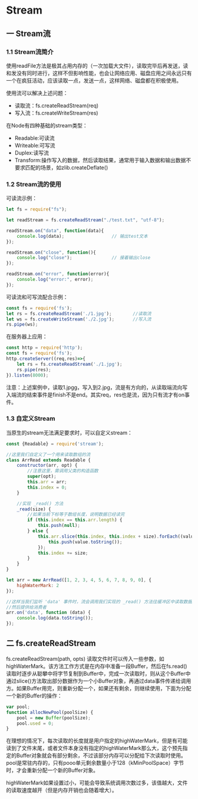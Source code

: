 # Stream

## 一 Stream流

### 1.1 Stream流简介

使用readFile方法是极其占用内存的（一次加载大文件），读取完毕后再发送，读和发没有同时进行，这样不但影响性能，也会让网络应用、磁盘应用之间永远只有一个在疯狂活动，应该读取一点，发送一点，这样网络、磁盘都在积极使用。  

使用流可以解决上述问题：

- 读取流：fs.createReadStream(req)
- 写入流：fs.createWriteStream(res)

在Node有四种基础的stream类型：

- Readable:可读流
- Writeable:可写流
- Duplex:读写流
- Transform:操作写入的数据，然后读取结果，通常用于输入数据和输出数据不要求匹配的场景，如zlib.createDeflate()

### 1.2 Stream流的使用

可读流示例：

```js
let fs = require("fs");

let readStream = fs.createReadStream("./test.txt", "utf-8");

readStream.on("data", function(data){
    console.log(data);                  // 输出test文本
});

readStream.on("close", function(){
    console.log("close");               // 接着输出close
});

readStream.on("error", function(error){
    console.log("error:", error);
});
```

可读流和可写流配合示例：

```JavaScript
const fs = require('fs');
let rs = fs.createReadStream('./1.jpg');        //读取流
let ws = fs.createWriteStream('./2.jpg');       //写入流
rs.pipe(ws);
```

在服务器上应用：

```js
const http = require('http');
const fs = require('fs');
http.createServer((req,res)=>{
    let rs = fs.createReadStream('./1.jpg');
    rs.pipe(res);
}).listen(8000);
```

注意：上述案例中，读取1.jpgg，写入到2.jpg，流是有方向的，从读取端流向写入端流的结束事件是finish不是end。其实req，res也是流，因为只有流才有on事件。

### 1.3 自定义Stream

当原生的stream无法满足要求时，可以自定义stream：

```js
const {Readable} = require('stream');

//这里我们自定义了一个用来读取数组的流
class ArrRead extends Readable {
    constructor(arr, opt) {
        //注意这里，需调用父类的构造函数
        super(opt);
        this.arr = arr;
        this.index = 0;
    }

    //实现 _read() 方法
    _read(size) {
        //如果当前下标等于数组长度，说明数据已经读完
        if (this.index == this.arr.length) {
            this.push(null);
        } else {
            this.arr.slice(this.index, this.index + size).forEach((value) => {
                this.push(value.toString());
            });
            this.index += size;
        }
    }
}

let arr = new ArrRead([1, 2, 3, 4, 5, 6, 7, 8, 9, 0], {
    highWaterMark: 2
});

//这样当我们监听 'data' 事件时，流会调用我们实现的 _read() 方法往缓冲区中读取数据
//然后提供给消费者
arr.on('data', function (data) {
    console.log(data.toString());
});
```

## 二 fs.createReadStream

fs.createReadStream(path, opts) 读取文件时可以传入一些参数，如highWaterMark。该方法工作方式是在内存中准备一段Buffer，然后在fs.read()读取时逐步从聪攀中将字节复制到Buffer中，完成一次读取时，则从这个Buffer中通过slice()方法取出部分数据作为一个小Buffer对象，再通过data事件传递给调用方。如果Buffer用完，则重新分配一个，如果还有剩余，则继续使用，下面为分配一个新的Buffer的操作：

```js
var pool;
function allocNewPool(poolSize) {
    pool = new Buffer(poolSize);
    pool.used = 0;
}
```

在理想的情况下，每次读取的长度就是用户指定的highWaterMark，但是有可能读到了文件末尾，或者文件本身没有指定的highWaterMark那么大，这个预先指定的Buffer对象就会有部分剩余，不过该部分内存可以分配给下次读取时使用。pool是常驻内存的，只有pooo单元剩余数量小于128（kMinPoolSpace）字节时，才会重新分配一个新的Buffer对象。  

highWaterMark如果设置过小，可能会导致系统调用次数过多，该值越大，文件的读取速度越开（但是内存开销也会随着增大）。  
